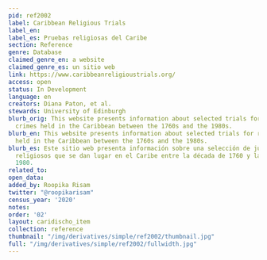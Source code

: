 ```yaml
---
pid: ref2002
label: Caribbean Religious Trials
label_en:
label_es: Pruebas religiosas del Caribe
section: Reference
genre: Database
claimed_genre_en: a website
claimed_genre_es: un sitio web
link: https://www.caribbeanreligioustrials.org/
access: open
status: In Development
language: en
creators: Diana Paton, et al.
stewards: University of Edinburgh
blurb_orig: This website presents information about selected trials for religious
  crimes held in the Caribbean between the 1760s and the 1980s.
blurb_en: This website presents information about selected trials for religious crimes
  held in the Caribbean between the 1760s and the 1980s.
blurb_es: Este sitio web presenta información sobre una selección de juicios por delitos
  religiosos que se dan lugar en el Caribe entre la década de 1760 y la década de
  1980.
related_to:
open_data:
added_by: Roopika Risam
twitter: "@roopikarisam"
census_year: '2020'
notes:
order: '02'
layout: caridischo_item
collection: reference
thumbnail: "/img/derivatives/simple/ref2002/thumbnail.jpg"
full: "/img/derivatives/simple/ref2002/fullwidth.jpg"
---
```

